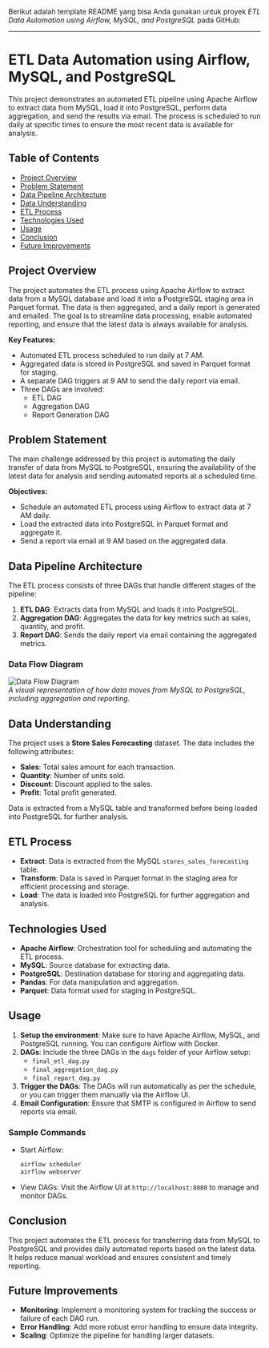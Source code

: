 Berikut adalah template README yang bisa Anda gunakan untuk proyek *ETL Data Automation using Airflow, MySQL, and PostgreSQL* pada GitHub:

---

# ETL Data Automation using Airflow, MySQL, and PostgreSQL

This project demonstrates an automated ETL pipeline using Apache Airflow to extract data from MySQL, load it into PostgreSQL, perform data aggregation, and send the results via email. The process is scheduled to run daily at specific times to ensure the most recent data is available for analysis.

## Table of Contents
- [Project Overview](#project-overview)
- [Problem Statement](#problem-statement)
- [Data Pipeline Architecture](#data-pipeline-architecture)
- [Data Understanding](#data-understanding)
- [ETL Process](#etl-process)
- [Technologies Used](#technologies-used)
- [Usage](#usage)
- [Conclusion](#conclusion)
- [Future Improvements](#future-improvements)

## Project Overview
The project automates the ETL process using Apache Airflow to extract data from a MySQL database and load it into a PostgreSQL staging area in Parquet format. The data is then aggregated, and a daily report is generated and emailed. The goal is to streamline data processing, enable automated reporting, and ensure that the latest data is always available for analysis.

**Key Features:**
- Automated ETL process scheduled to run daily at 7 AM.
- Aggregated data is stored in PostgreSQL and saved in Parquet format for staging.
- A separate DAG triggers at 9 AM to send the daily report via email.
- Three DAGs are involved: 
  - ETL DAG
  - Aggregation DAG
  - Report Generation DAG

## Problem Statement
The main challenge addressed by this project is automating the daily transfer of data from MySQL to PostgreSQL, ensuring the availability of the latest data for analysis and sending automated reports at a scheduled time.

**Objectives:**
- Schedule an automated ETL process using Airflow to extract data at 7 AM daily.
- Load the extracted data into PostgreSQL in Parquet format and aggregate it.
- Send a report via email at 9 AM based on the aggregated data.

## Data Pipeline Architecture
The ETL process consists of three DAGs that handle different stages of the pipeline:
1. **ETL DAG**: Extracts data from MySQL and loads it into PostgreSQL.
2. **Aggregation DAG**: Aggregates the data for key metrics such as sales, quantity, and profit.
3. **Report DAG**: Sends the daily report via email containing the aggregated metrics.

### Data Flow Diagram
![Data Flow Diagram](path_to_diagram)  
_A visual representation of how data moves from MySQL to PostgreSQL, including aggregation and reporting._

## Data Understanding
The project uses a **Store Sales Forecasting** dataset. The data includes the following attributes:
- **Sales**: Total sales amount for each transaction.
- **Quantity**: Number of units sold.
- **Discount**: Discount applied to the sales.
- **Profit**: Total profit generated.

Data is extracted from a MySQL table and transformed before being loaded into PostgreSQL for further analysis.

## ETL Process
- **Extract**: Data is extracted from the MySQL `stores_sales_forecasting` table.
- **Transform**: Data is saved in Parquet format in the staging area for efficient processing and storage.
- **Load**: The data is loaded into PostgreSQL for further aggregation and analysis.

## Technologies Used
- **Apache Airflow**: Orchestration tool for scheduling and automating the ETL process.
- **MySQL**: Source database for extracting data.
- **PostgreSQL**: Destination database for storing and aggregating data.
- **Pandas**: For data manipulation and aggregation.
- **Parquet**: Data format used for staging in PostgreSQL.

## Usage
1. **Setup the environment**: Make sure to have Apache Airflow, MySQL, and PostgreSQL running. You can configure Airflow with Docker.
2. **DAGs**: Include the three DAGs in the `dags` folder of your Airflow setup:
   - `final_etl_dag.py`
   - `final_aggregation_dag.py`
   - `final_report_dag.py`
3. **Trigger the DAGs**: The DAGs will run automatically as per the schedule, or you can trigger them manually via the Airflow UI.
4. **Email Configuration**: Ensure that SMTP is configured in Airflow to send reports via email.

### Sample Commands
- Start Airflow:
  ```bash
  airflow scheduler
  airflow webserver
  ```
- View DAGs:
  Visit the Airflow UI at `http://localhost:8080` to manage and monitor DAGs.

## Conclusion
This project automates the ETL process for transferring data from MySQL to PostgreSQL and provides daily automated reports based on the latest data. It helps reduce manual workload and ensures consistent and timely reporting.

## Future Improvements
- **Monitoring**: Implement a monitoring system for tracking the success or failure of each DAG run.
- **Error Handling**: Add more robust error handling to ensure data integrity.
- **Scaling**: Optimize the pipeline for handling larger datasets.
